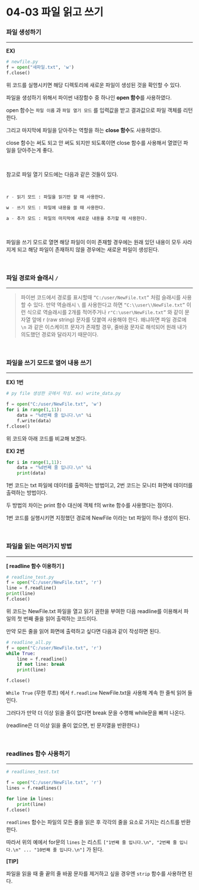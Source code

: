 # 0**4-03 파일 읽고 쓰기**

### **파일 생성하기**

---

**EX)**

```python
# newfile.py
f = open("새파일.txt", 'w')
f.close()
```

위 코드를 실행시키면 해당 디렉토리에 새로운 파일이 생성된 것을 확인할 수 있다.

파일을 생성하기 위해서 파이썬 내장함수 중 하나인 **open 함수**를 사용하였다.

open 함수는 `파일 이름` 과 `파일 열기 모드` 를 입력값을 받고 결과값으로 파일 객체를 리턴한다.

그리고 마지막에 파일을 닫아주는 역할을 하는 **close 함수**도 사용하였다.

close 함수는 써도 되고 안 써도 되지만 되도록이면 close 함수를 사용해서 열였던 파일을 닫아주는게 좋다.

<br>

참고로 파일 열기 모드에는 다음과 같은 것들이 있다.

<br>

```python
r - 읽기 모드 : 파일을 읽기만 할 때 사용한다.

w - 쓰기 모드 : 파일에 내용을 쓸 때 사용한다.

a - 추가 모드 : 파일의 마지막에 새로운 내용을 추가할 때 사용한다.
```

<br>

파일을 쓰기 모드로 열면 해당 파일이 이미 존재할 경우에는 원래 있던 내용이 모두 사라지게 되고 해당 파일이 존재하지 않을 경우에는 새로운 파일이 생성된다.

<br>

### **파일 경로와 슬래시 `/`**

---

> 파이썬 코드에서 경로를 표시할때 `“C:/user/NewFile.txt”` 처럼 슬래시를 사용할 수 있다.
만약 역슬래시 `\` 를 사용한다고 하면 `“C:\\user\\NewFile.txt”` 이런 식으로 역슬래시를 
2개를 적어주거나  `r"C:\user\NewFile.txt”` 와 같이 문자열 앞에 r (raw string) 문자를 덧붙여
사용해야 한다. 왜냐하면 파일 경로에 `\n` 과 같은 이스케이프 문자가 존재할 경우, 줄바꿈 
문자로 해석되어 원래 내가 의도했던 경로와 달라지기 때문이다.
> 


<br>

### **파일을 쓰기 모드로 열어 내용 쓰기**

---

**EX) 1번**

```python
# py file 생성한 곳에서 작성. ex) write_data.py

f = open("C:/user/NewFile.txt", 'w')
for i in range(1,11):
	data = "%d번째 줄 입니다.\n" %i
	f.write(data)
f.close()

```

위 코드와 아래 코드를 비교해 보겠다.

**EX) 2번**

```python
for i in range(1,11):
	data = "%d번째 줄 입니다.\n" %i
	print(data)
```

1번 코드는 txt 파일에 데이터를 출력하는 방법이고, 2번 코드는 모니터 화면에 데이터를 출력하는 방법이다.

두 방법의 차이는 print 함수 대신에 객체 f의 write 함수를 사용했다는 점이다.

1번 코드를 실행시키면 지정했던 경로에 NewFile 이라는 txt 파일이 하나 생성이 된다.

<br>

### **파일을 읽는 여러가지 방법**

---

**[ readline 함수 이용하기 ]**

```python
# readline_test.py
f = open("C:/user/NewFile.txt", 'r')
line = f.readline()
print(line)
f.close()
```

위 코드는 NewFile.txt 파일을 열고 읽기 권한을 부여한 다음 readline를 이용해서 파일의 첫 번째 줄을 읽어 출력하는 코드이다.

만약 모든 줄을 읽어 화면에 출력하고 싶다면 다음과 같이 작성하면 된다.

```python
# readline_all.py
f = open("C:/user/NewFile.txt", 'r')
while True:
	line = f.readline()
	if not line: break
	print(line)

f.close()
```

`While True` (무한 루프) 에서 `f.readline` NewFile.txt을 사용해 계속 한 줄씩 읽어 들인다.

그러다가 만약 더 이상 읽을 줄이 없다면 break 문을 수행해 while문을 빠져 나온다.

(readline은 더 이상 읽을 줄이 없으면, 빈 문자열을 반환한다.)

<br>

### **readlines 함수 사용하기**

---

```python
# readlines_test.txt

f = open("C:/user/NewFile.txt", 'r')
lines = f.readlines()

for line in lines:
	print(line)
f.close()
```

`readlines` 함수는 파일의 모든 줄을 읽은 후 각각의 줄을 요소로 가지는 리스트를 반환한다.

따라서 위의 예에서 for문의 `lines` 는 리스트 `["1번째 줄 입니다.\n", "2번째 줄 입니다.\n" ... "10번째 줄 입니다.\n"]` 가 된다.

**[TIP]**

파일을 읽을 때 줄 끝의 줄 바꿈 문자를 제거하고 싶을 경우엔 `strip` 함수를 사용하면 된다.
